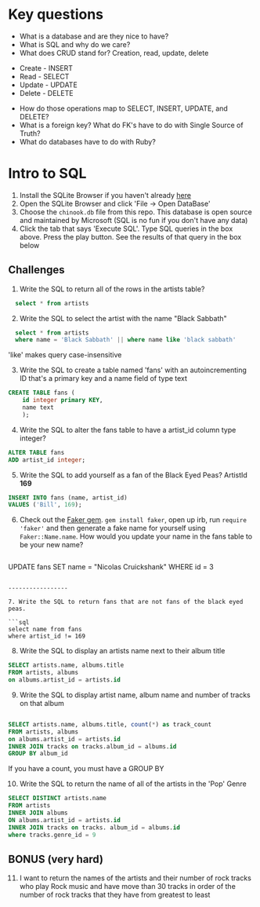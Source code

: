# Key questions
* What is a database and are they nice to have?
* What is SQL and why do we care?
* What does CRUD stand for? Creation, read, update, delete
- Create -  INSERT
- Read -    SELECT
- Update -  UPDATE
- Delete -  DELETE
 * How do those operations map to SELECT, INSERT, UPDATE, and DELETE?
* What is a foreign key? What do FK's have to do with Single Source of Truth?
* What do databases have to do with Ruby?

# Intro to SQL

1. Install the SQLite Browser if you haven't already [here](http://sqlitebrowser.org/)
2. Open the SQLite Browser and click 'File -> Open DataBase'
3. Choose the `chinook.db` file from this repo. This database is open source and maintained by Microsoft (SQL is no fun if you don't have any data)
4. Click the tab that says 'Execute SQL'. Type SQL queries in the box above. Press the play button. See the results of that query in the box below

## Challenges

1. Write the SQL to return all of the rows in the artists table?

```SQL
  select * from artists

```

2. Write the SQL to select the artist with the name "Black Sabbath"

```SQL
  select * from artists
  where name = 'Black Sabbath' || where name like 'black sabbath'

```
'like' makes query case-insensitive

3. Write the SQL to create a table named 'fans' with an autoincrementing ID that's a primary key and a name field of type text

```sql
CREATE TABLE fans (
	id integer primary KEY,
	name text
	);

```

4. Write the SQL to alter the fans table to have a artist_id column type integer?

```sql
ALTER TABLE fans
ADD artist_id integer;
```

5. Write the SQL to add yourself as a fan of the Black Eyed Peas? ArtistId **169**

```sql
INSERT INTO fans (name, artist_id)
VALUES ('Bill', 169);
```

6. Check out the [Faker gem](https://github.com/stympy/faker). `gem install faker`, open up irb, run `require 'faker'` and then generate a fake name for yourself using `Faker::Name.name`. How would you update your name in the fans table to be your new name?

   ```sql
UPDATE fans
SET name = "Nicolas Cruickshank"
WHERE id = 3
   ```

-----------------

7. Write the SQL to return fans that are not fans of the black eyed peas.

```sql
select name from fans
where artist_id != 169
```

8. Write the SQL to display an artists name next to their album title

```sql
SELECT artists.name, albums.title
FROM artists, albums
on albums.artist_id = artists.id
```

9. Write the SQL to display artist name, album name and number of tracks on that album

```sql

SELECT artists.name, albums.title, count(*) as track_count
FROM artists, albums
on albums.artist_id = artists.id
INNER JOIN tracks on tracks.album_id = albums.id
GROUP BY album_id

```
If you have a count, you must have a GROUP BY

10. Write the SQL to return the name of all of the artists in the 'Pop' Genre

```sql
SELECT DISTINCT artists.name
FROM artists
INNER JOIN albums
ON albums.artist_id = artists.id
INNER JOIN tracks on tracks. album_id = albums.id
where tracks.genre_id = 9
```

## BONUS (very hard)

11. I want to return the names of the artists and their number of rock tracks
    who play Rock music
    and have move than 30 tracks
    in order of the number of rock tracks that they have
    from greatest to least

```sql

```
